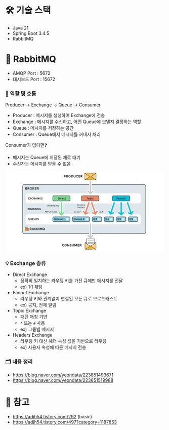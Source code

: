 # 🛠️ 기술 스택
- Java 21
- Spring Boot 3.4.5
- RabbitMQ

# 📨 RabbitMQ
- AMQP Port : 5672
- 대시보드 Port : 15672

### 🔁 역할 및 흐름
Producer → Exchange → Queue → Consumer
- Producer : 메시지를 생성하여 Exchange에 전송
- Exchange : 메시지를 수신하고, 어떤 Queue에 보낼지 결정하는 역할
- Queue : 메시지를 저장하는 공간
- Consumer : Queue에서 메시지를 꺼내서 처리

Consumer가 없다면❓
- 메시지는 Queue에 저장된 채로 대기
- 수신자는 메시지를 받을 수 없음

![img.png](img/흐름.png)

### 💡 Exchange 종류
- Direct Exchange
    - 정확히 일치하는 라우팅 키를 가진 큐에만 메시지를 전달
    - ex) 1:1 채팅
- Fanout Exchange
    - 라우팅 키와 관계없이 연결된 모든 큐로 브로드캐스트
    - ex) 공지, 전체 알림
- Topic Exchange
    - 패턴 매칭 기반
    - `*` 또는 `#` 사용
    - ex) 그룹별 메시지
- Headers Exchange
    - 라우팅 키 대신 헤더 속성 값을 기반으로 라우팅
    - ex) 사용자 속성에 따른 메시지 전송

### 🗂️ 내용 정리
- https://blog.naver.com/yeondata/223851493671
- https://blog.naver.com/yeondata/223851519988

# 📝 참고
- https://adjh54.tistory.com/292 (basic)
- https://adjh54.tistory.com/497?category=1187853